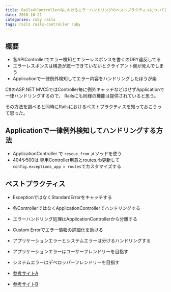 ```yaml
---
title: RailsのController内におけるエラーハンドリングのベストプラクティスについて調べてみた
date: 2018-10-21
categories: ruby rails
tags: rails rails-controller ruby
---
```

## 概要

- 各APIControllerでエラー検知とエラーレスポンスを書くのDRY違反してる
- エラーレスポンスは構造が統一できていないとクライアント側が死んでしまう
- Applicationで一律例外検知してエラー内容をハンドリングしたほうが楽

C#のASP.NET MVC5ではController毎に例外キャッチなどはせずApplicationで一律ハンドリングするので、
Railsにも同様の機能は提供されていると思う。

その方法を調べると同時にRailsにおけるベストプラクティスを知っておこうって思った。

## Applicationで一律例外検知してハンドリングする方法

- ApplicationController で `rescue_from` メソッドを使う
- 404や500は 専用Controller用意とroutes.rb更新して`config.exceptions_app = routes`でカスタマイズする

## ベストプラクティス

- ExceptionではなくStandardErrorをキャッチする
- 各ControllerではなくApplicationControllerでハンドリングする
- エラーハンドリング処理はApplicationControllerから分離する
- Custom Errorでエラー情報の詳細化を助ける
- アプリケーションエラーとシステムエラーは分けるハンドリングする
- アプリケーションエラーはユーザーフレンドリーを目指す
- システムエラーはデベロッパーフレンドリーを目指す


- [参考サイトA](https://medium.com/rails-ember-beyond/error-handling-in-rails-the-modular-way-9afcddd2fe1b)
- [参考サイトB](https://qiita.com/jnchito/items/3ef95ea144ed15df3637)
